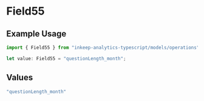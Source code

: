 # Field55

## Example Usage

```typescript
import { Field55 } from "inkeep-analytics-typescript/models/operations";

let value: Field55 = "questionLength_month";
```

## Values

```typescript
"questionLength_month"
```
